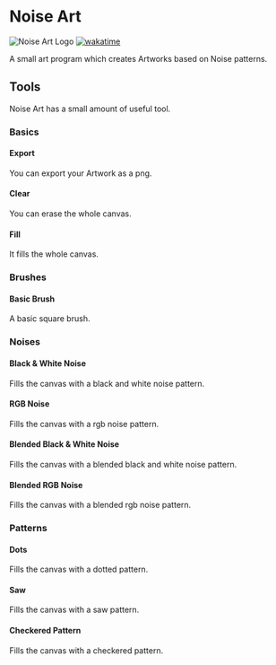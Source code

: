 # Noise Art

![Noise Art Logo](https://github.com/RaffaelSchaefer/Noise-Art/blob/master/assets/icons/png/icon.png?raw=true)
[![wakatime](https://wakatime.com/badge/github/RaffaelSchaefer/Noise-Art.svg)](https://wakatime.com/badge/github/RaffaelSchaefer/Noise-Art)

A small art program which creates Artworks based on Noise patterns.

## Tools

Noise Art has a small amount of useful tool.

### Basics

#### Export

You can export your Artwork as a png.

#### Clear

You can erase the whole canvas.

#### Fill

It fills the whole canvas.

### Brushes

#### Basic Brush

A basic square brush.

### Noises

#### Black & White Noise

Fills the canvas with a black and white noise pattern.

#### RGB Noise

Fills the canvas with a rgb noise pattern.

#### Blended Black & White Noise

Fills the canvas with a blended black and white noise pattern.

#### Blended RGB Noise

Fills the canvas with a blended rgb noise pattern.

### Patterns

#### Dots

Fills the canvas with a dotted pattern.

#### Saw

Fills the canvas with a saw pattern.

#### Checkered Pattern

Fills the canvas with a checkered pattern.
